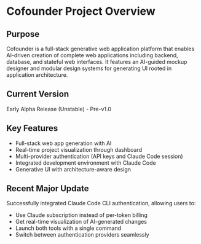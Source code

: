 # Cofounder Project Overview

## Purpose
Cofounder is a full-stack generative web application platform that enables AI-driven creation of complete web applications including backend, database, and stateful web interfaces. It features an AI-guided mockup designer and modular design systems for generating UI rooted in application architecture.

## Current Version
Early Alpha Release (Unstable) - Pre-v1.0

## Key Features
- Full-stack web app generation with AI
- Real-time project visualization through dashboard
- Multi-provider authentication (API keys and Claude Code session)
- Integrated development environment with Claude Code
- Generative UI with architecture-aware design

## Recent Major Update
Successfully integrated Claude Code CLI authentication, allowing users to:
- Use Claude subscription instead of per-token billing
- Get real-time visualization of AI-generated changes
- Launch both tools with a single command
- Switch between authentication providers seamlessly